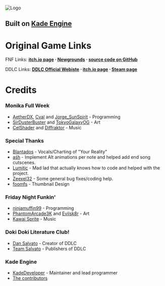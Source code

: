 ![Logo](https://i.imgur.com/otUNyyo.png) 
## Built on **[Kade Engine](https://github.com/KadeDev/Kade-Engine)**

# Original Game Links

FNF Links: **[itch.io page](https://ninja-muffin24.itch.io/funkin) ⋅ [Newgrounds](https://www.newgrounds.com/portal/view/770371) ⋅ [source code on GitHub](https://github.com/ninjamuffin99/Funkin)**

DDLC Links: **[DDLC Official Webiste](http://ddlc.moe) ⋅ [itch.io page](https://teamsalvato.itch.io/ddlc) ⋅ [Steam page](https://store.steampowered.com/app/698780/Doki_Doki_Literature_Club/)**

# Credits

### Monika Full Week
- [AetherDX](https://twitter.com/AetherDX), [Cval](https://twitter.com/cval_brown) and [Jorge_SunSpirit](https://twitter.com/Jorge_SunSpirit) - Programming
- [SirDusterBuster](https://twitter.com/SirDusterBuster) and [TokyoGalaxyOG](https://twitter.com/TokyoGalaxyOG) - Art
- [CelShader](https://www.youtube.com/channel/UCm3eGs2etEOMzRX0iQ4QzqQ) and [Diffraktor](https://twitter.com/Diffraktor) - Music

### Special Thanks

- [Blantados](https://www.youtube.com/channel/UC4rwJYVeDHxGKnFDhHz88ZQ) - Vocals/Charting of "Your Reality"
- [aśh](https://gamebanana.com/members/1813477) - Implement Alt animations per note and helped add end song cutscenes.
- [Lumitic](https://twitter.com/PeacefulLuma) - Mad lad that actually knows how to code and helped with the project.
- [Zeexel32](https://twitter.com/Zeexel32) - Some general bug fixes/coding help.
- [foomfs](https://twitter.com/foomfs) - Thumbnail Design 

### Friday Night Funkin'
 - [ninjamuffin99](https://twitter.com/ninja_muffin99) - Programming
 - [PhantomArcade3K](https://twitter.com/phantomarcade3k) and [Evilsk8r](https://twitter.com/evilsk8r) - Art
 - [Kawai Sprite](https://twitter.com/kawaisprite) - Music

### Doki Doki Literature Club!
- [Dan Salvato](https://twitter.com/dansalvato) - Creator of DDLC
- [Team Salvato](https://twitter.com/TeamSalvato) - Publishers of DDLC

### Kade Engine
- [KadeDeveloper](https://twitter.com/KadeDeveloper) - Maintainer and lead programmer
- [The contributors](https://github.com/KadeDev/Kade-Engine/graphs/contributors)
